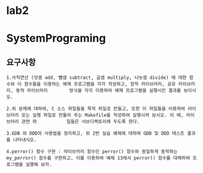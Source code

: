 # lab2
# SystemPrograming 
## 요구사항


    1.사칙연산 (덧셈 add, 뺄셈 subtract, 곱셈 multiply, 나눗셈 divide) 에 대한 함수와 이 함수들을 이용하는 예제 프로그램을 각각 작성하고, 정적 라이브러리, 공유 라이브러리, 동적 라이브러리        방식을 각각 이용하여 예제 프로그램을 실행시킨 결과를 보이시오.

    2.위 문제에 대하여, C 소스 파일들을 목적 파일로 만들고, 또한 이 파일들을 이용하여 라이브러리 또는 실행 파일로 만들어 주는 Makefile을 작성하여 실행시켜 보시오. 이 때, 라이브러리 관련 파           일들은 서브디렉토리에 두도록 한다.

    3.GDB 와 DDD의 사용법을 정리하고, 위 2번 실습 예제에 대하여 GDB 및 DDD 테스트 결과를 나타내시오.

    4.perror() 함수 구현 : 라이브러리 함수인 perror() 함수와 동일하게 동작하는my_perror() 함수를 구현하고, 이를 이용하여 예제 13에서 perror() 함수를 대체하여 프로그램을 실행해 보자.

